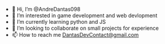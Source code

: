 - 👋 Hi, I’m @AndreDantas098
- 👀 I’m interested in game development and web devlopment
- 🌱 I’m currently learning python and JS
- 💞️ I’m looking to collaborate on small projects for experience
- 📫 How to reach me DantasDevContact@gmail.com

<!---
AndreDantas098/AndreDantas098 is a ✨ special ✨ repository because its `README.md` (this file) appears on your GitHub profile.
You can click the Preview link to take a look at your changes.
--->
